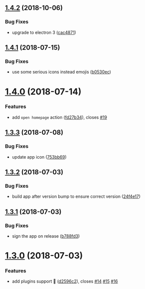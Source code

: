 ## [1.4.2](https://github.com/npmkit/npmkit/compare/v1.4.1...v1.4.2) (2018-10-06)


### Bug Fixes

* upgrade to electron 3 ([cac4871](https://github.com/npmkit/npmkit/commit/cac4871))

<a name="1.4.1"></a>
## [1.4.1](https://github.com/npmkit/npmkit/compare/v1.4.0...v1.4.1) (2018-07-15)


### Bug Fixes

* use some serious icons instead emojis ([b0530ec](https://github.com/npmkit/npmkit/commit/b0530ec))

<a name="1.4.0"></a>
# [1.4.0](https://github.com/npmkit/npmkit/compare/v1.3.3...v1.4.0) (2018-07-14)


### Features

* add `open homepage` action ([fd27b34](https://github.com/npmkit/npmkit/commit/fd27b34)), closes [#19](https://github.com/npmkit/npmkit/issues/19)

<a name="1.3.3"></a>
## [1.3.3](https://github.com/npmkit/npmkit/compare/v1.3.2...v1.3.3) (2018-07-08)


### Bug Fixes

* update app icon ([753bb69](https://github.com/npmkit/npmkit/commit/753bb69))

<a name="1.3.2"></a>
## [1.3.2](https://github.com/npmkit/npmkit/compare/v1.3.1...v1.3.2) (2018-07-03)


### Bug Fixes

* build app after version bump to ensure correct version ([24f4e17](https://github.com/npmkit/npmkit/commit/24f4e17))

<a name="1.3.1"></a>
## [1.3.1](https://github.com/npmkit/npmkit/compare/v1.3.0...v1.3.1) (2018-07-03)


### Bug Fixes

* sign the app on release ([b788fd3](https://github.com/npmkit/npmkit/commit/b788fd3))

<a name="1.3.0"></a>
# [1.3.0](https://github.com/npmkit/npmkit/compare/v1.2.1...v1.3.0) (2018-07-03)


### Features

* add plugins support 🎉 ([d2596c2](https://github.com/npmkit/npmkit/commit/d2596c2)), closes [#14](https://github.com/npmkit/npmkit/issues/14) [#15](https://github.com/npmkit/npmkit/issues/15) [#16](https://github.com/npmkit/npmkit/issues/16)
